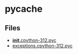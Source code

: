 # __pycache__

## Files

- [__init__.cpython-312.pyc](__init__.cpython-312.pyc)
- [exceptions.cpython-312.pyc](exceptions.cpython-312.pyc)
